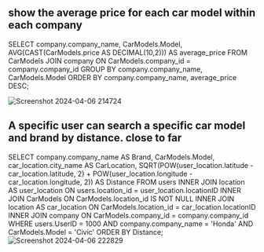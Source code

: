 ## show the average price for each car model within each company

SELECT
  company.company_name,
  CarModels.Model,
  AVG(CAST(CarModels.price AS DECIMAL(10,2))) AS average_price
FROM
  CarModels
JOIN
  company ON CarModels.company_id = company.company_id
GROUP BY
  company.company_name, CarModels.Model
ORDER BY
  company.company_name, average_price DESC;


  
![Screenshot 2024-04-06 214724](https://github.com/cs411-alawini/sp24-cs411-team088-Chaseb/assets/90883274/0a398cd6-342f-4afc-99bf-093832887dd9)

## A specific user can search a specific car model and brand by distance. close to far
SELECT
company.company_name AS Brand,
  CarModels.Model,
  car_location.city_name AS CarLocation,
  SQRT(POW(user_location.latitude - car_location.latitude, 2) + POW(user_location.longitude - car_location.longitude, 2)) AS Distance
FROM
  users
INNER JOIN location AS user_location ON users.location_id = user_location.locationID
INNER JOIN CarModels ON CarModels.location_id IS NOT NULL
INNER JOIN location AS car_location ON CarModels.location_id = car_location.locationID
INNER JOIN company ON CarModels.company_id = company.company_id
WHERE
  users.UserID = 1000
  AND company.company_name = 'Honda'
  AND CarModels.Model = 'Civic' 
ORDER BY
  Distance;
![Screenshot 2024-04-06 222829](https://github.com/cs411-alawini/sp24-cs411-team088-Chaseb/assets/90883274/d13f7dc4-2151-4236-bd3c-f3bea350692b)
